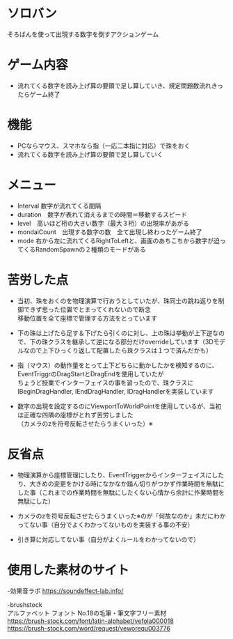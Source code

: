 # ソロバン
そろばんを使って出現する数字を倒すアクションゲーム



# ゲーム内容
- 流れてくる数字を読み上げ算の要領で足し算していき、規定問題数流れきったらゲーム終了



# 機能
- PCならマウス、スマホなら指（一応二本指に対応）で珠をおく
- 流れてくる数字を読み上げ算の要領で足し算していく




# メニュー
- Interval  数字が流れてくる間隔
- duration　数字が表れて消えるまでの時間＝移動するスピード
- level　高いほど桁の大きい数字（最大３桁）の出現率があがる
- mondaiCount　出現する数字の数　全て出現し終わったゲーム終了
- mode 右から左に流れてくるRightToLeftと、画面のあちこちから数字が迫ってくるRandomSpawnの２種類のモードがある



# 苦労した点
- 当初、珠をおくのを物理演算で行おうとしていたが、珠同士の跳ね返りを制御できず思った位置でとまってくれないので断念  
移動位置を全て座標で管理する方法をとっています  
  
- 下の珠は上げたら足す＆下げたら引くのに対し、上の珠は挙動が上下逆なので、下の珠クラスを継承して逆になる部分だけoverrideしています（3Dモデルなので上下ひっくり返して配置したら珠クラスは１つで済んだかも）  
  
- 指（マウス）の動作量をとって上下どちらに動かしたかを検知するのに、EventTriggrのDragStartとDragEndを使用していたが  
ちょうど授業でインターフェイスの事を習ったので、珠クラスにIBeginDragHandler, IEndDragHandler, IDragHandlerを実装しています  
  
- 数字の出現を設定するのにViewportToWorldPointを使用しているが、当初は正確な四隅の座標がとれず苦労しました  
（カメラのzを符号反転させたらうまくいった）※  
  
# 反省点
- 物理演算から座標管理にしたり、EventTriggerからインターフェイスにしたり、大きめの変更をかける時になかなか踏ん切りがつかず作業時間を無駄にした事（これまでの作業時間を無駄にしたくない心情から余計に作業時間を無駄にした）  
  
- カメラのzを符号反転させたらうまくいった※のが「何故なのか」未だにわかってない事（自分でよくわかってないものを実装する事の不安）  

- 引き算に対応してない事（自分がよくルールをわかってないので）

# 使用した素材のサイト
-効果音ラボ
<https://soundeffect-lab.info/>  
  
-brushstock  
アルファベット フォント No.18の毛筆・筆文字フリー素材  
<https://brush-stock.com/font/latin-alphabet/vefola000018>  
<https://brush-stock.com/word/request/veworequ003776>  
